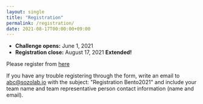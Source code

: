 ```yaml
---
layout: single
title: "Registration"
permalink: /registration/
date: 2021-08-17T00:00:00+09:00
---
```


- __Challenge opens:__ June 1, 2021
- __Registration close:__ August 17, 2021 __Extended!__

Please register from [here](https://forms.gle/s1qaHsnK1A9snVy29)

If you have any trouble registering through the form, write an email to abc@sozolab.jo with the subject: "Registration Bento2021" and include your team name and team representative person contact information (name and email).


